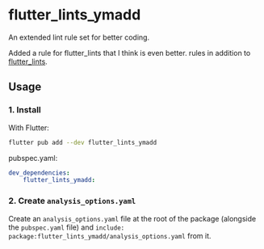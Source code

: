 # flutter_lints_ymadd

An extended lint rule set for better coding.

Added a rule for flutter_lints that I think is even better.
rules in addition to [flutter_lints](https://pub.dev/packages/flutter_lints).
## Usage

### 1. Install

With Flutter:
```bash
flutter pub add --dev flutter_lints_ymadd
```

pubspec.yaml:
```yaml
dev_dependencies:
    flutter_lints_ymadd:
```

### 2. Create `analysis_options.yaml`
Create an `analysis_options.yaml` file at the root of the package (alongside the `pubspec.yaml` file) 
and `include: package:flutter_lints_ymadd/analysis_options.yaml` from it.
